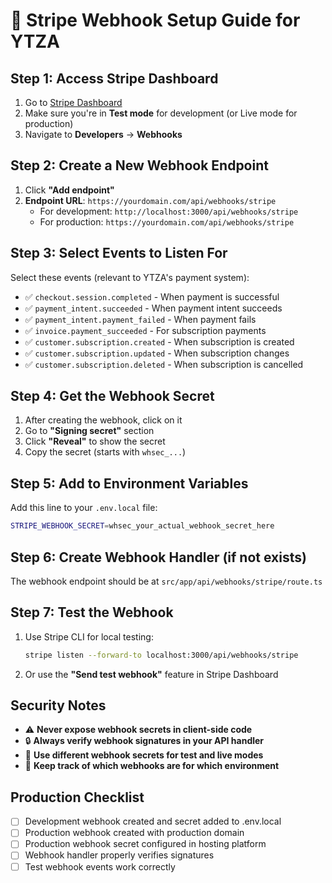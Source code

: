 # 🔗 Stripe Webhook Setup Guide for YTZA

## Step 1: Access Stripe Dashboard

1. Go to [Stripe Dashboard](https://dashboard.stripe.com)
2. Make sure you're in **Test mode** for development (or Live mode for production)
3. Navigate to **Developers** → **Webhooks**

## Step 2: Create a New Webhook Endpoint

1. Click **"Add endpoint"**
2. **Endpoint URL**: `https://yourdomain.com/api/webhooks/stripe`
   - For development: `http://localhost:3000/api/webhooks/stripe`
   - For production: `https://yourdomain.com/api/webhooks/stripe`

## Step 3: Select Events to Listen For

Select these events (relevant to YTZA's payment system):
- ✅ `checkout.session.completed` - When payment is successful
- ✅ `payment_intent.succeeded` - When payment intent succeeds
- ✅ `payment_intent.payment_failed` - When payment fails
- ✅ `invoice.payment_succeeded` - For subscription payments
- ✅ `customer.subscription.created` - When subscription is created
- ✅ `customer.subscription.updated` - When subscription changes
- ✅ `customer.subscription.deleted` - When subscription is cancelled

## Step 4: Get the Webhook Secret

1. After creating the webhook, click on it
2. Go to **"Signing secret"** section
3. Click **"Reveal"** to show the secret
4. Copy the secret (starts with `whsec_...`)

## Step 5: Add to Environment Variables

Add this line to your `.env.local` file:
```bash
STRIPE_WEBHOOK_SECRET=whsec_your_actual_webhook_secret_here
```

## Step 6: Create Webhook Handler (if not exists)

The webhook endpoint should be at `src/app/api/webhooks/stripe/route.ts`

## Step 7: Test the Webhook

1. Use Stripe CLI for local testing:
   ```bash
   stripe listen --forward-to localhost:3000/api/webhooks/stripe
   ```
2. Or use the **"Send test webhook"** feature in Stripe Dashboard

## Security Notes

- ⚠️ **Never expose webhook secrets in client-side code**
- 🔒 **Always verify webhook signatures in your API handler**
- 🔄 **Use different webhook secrets for test and live modes**
- 📝 **Keep track of which webhooks are for which environment**

## Production Checklist

- [ ] Development webhook created and secret added to .env.local
- [ ] Production webhook created with production domain
- [ ] Production webhook secret configured in hosting platform
- [ ] Webhook handler properly verifies signatures
- [ ] Test webhook events work correctly 